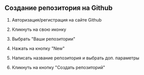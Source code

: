 ## Создание репозитория на Github

1. Авторизация/регистрация на сайте Github

2. Кликнуть на свою иконку

3. Выбрать "Ваши репозитории"

4. Нажать на кнопку "New"

5. Написать название репозитория и выбрать доп. параметры

6. Кликнуть на кнопку "Создать репозиторий"